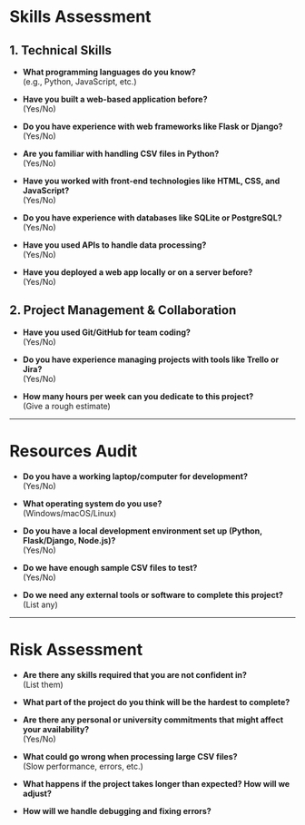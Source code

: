 # Skills Assessment

## 1. Technical Skills

- **What programming languages do you know?**  
  (e.g., Python, JavaScript, etc.)

- **Have you built a web-based application before?**  
  (Yes/No)

- **Do you have experience with web frameworks like Flask or Django?**  
  (Yes/No)

- **Are you familiar with handling CSV files in Python?**  
  (Yes/No)

- **Have you worked with front-end technologies like HTML, CSS, and JavaScript?**  
  (Yes/No)

- **Do you have experience with databases like SQLite or PostgreSQL?**  
  (Yes/No)

- **Have you used APIs to handle data processing?**  
  (Yes/No)

- **Have you deployed a web app locally or on a server before?**  
  (Yes/No)

## 2. Project Management & Collaboration

- **Have you used Git/GitHub for team coding?**  
  (Yes/No)

- **Do you have experience managing projects with tools like Trello or Jira?**  
  (Yes/No)

- **How many hours per week can you dedicate to this project?**  
  (Give a rough estimate)

---

# Resources Audit

- **Do you have a working laptop/computer for development?**  
  (Yes/No)

- **What operating system do you use?**  
  (Windows/macOS/Linux)

- **Do you have a local development environment set up (Python, Flask/Django, Node.js)?**  
  (Yes/No)

- **Do we have enough sample CSV files to test?**  
  (Yes/No)

- **Do we need any external tools or software to complete this project?**  
  (List any)

---

# Risk Assessment

- **Are there any skills required that you are not confident in?**  
  (List them)

- **What part of the project do you think will be the hardest to complete?**

- **Are there any personal or university commitments that might affect your availability?**  
  (Yes/No)

- **What could go wrong when processing large CSV files?**  
  (Slow performance, errors, etc.)

- **What happens if the project takes longer than expected? How will we adjust?**

- **How will we handle debugging and fixing errors?**
